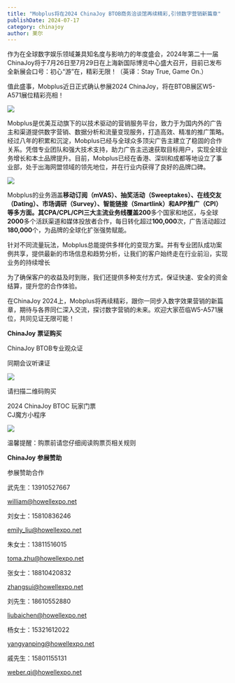 ```yaml
---
title: "Mobplus将在2024 ChinaJoy BTOB商务洽谈馆再续精彩,引领数字营销新篇章"
publishDate: 2024-07-17
category: chinajoy
author: 莱尔
---
```


作为在全球数字娱乐领域兼具知名度与影响力的年度盛会，2024年第二十一届ChinaJoy将于7月26日至7月29日在上海新国际博览中心盛大召开，目前已发布全新展会口号：初心“游”在，精彩无限！（英译：Stay True, Game On.）

值此盛事，Mobplus近日正式确认参展2024 ChinaJoy，将在BTOB展区W5-A571展位精彩亮相！

![](https://ec-net-1251389766.cos.ap-shanghai.myqcloud.com/wp-content/uploads/2024/07/20240717204023681.png)

Mobplus是优美互动旗下的以技术驱动的营销服务平台，致力于为国内外的广告主和渠道提供数字营销、数据分析和流量变现服务，打造高效、精准的推广策略。经过八年的积累和沉淀，Mobplus已经与全球众多顶尖广告主建立了稳固的合作关系。凭借专业团队和强大技术支持，助力广告主迅速获取目标用户，实现全球业务增长和本土品牌提升。目前，Mobplus已经在香港、深圳和成都等地设立了事业部，处于出海网盟领域的领先地位，并在行业内获得了良好的品牌口碑。

![](https://ec-net-1251389766.cos.ap-shanghai.myqcloud.com/wp-content/uploads/2024/07/20240717204024434.png)

Mobplus的业务涵盖**移动订阅（mVAS）、抽奖活动（Sweeptakes）、在线交友（Dating）、市场调研（Survey）、智能链接（Smartlink）和APP推广（CPI）**等多方面。其CPA/CPL/CPI三大主流业务线覆盖**200**多个国家和地区，与全球**2000**多个活跃渠道和媒体投放者合作，每日转化超过**100,000**次，广告活动超过**180,000**个，为品牌的全球化扩张强势赋能。

针对不同流量玩法，Mobplus总能提供多样化的变现方案。并有专业团队成功案例共享，提供最新的市场信息和趋势分析，让我们的客户始终走在行业前沿，实现业务的持续增长

为了确保客户的收益及时到账，我们还提供多种支付方式，保证快速、安全的资金结算，提升您的合作体验。

在ChinaJoy 2024上，Mobplus将再续精彩，跟你一同步入数字效果营销的新篇章，期待与各界同仁深入交流，探讨数字营销的未来。欢迎大家莅临W5-A571展位，共同见证无限可能！

**ChinaJoy** **票证购买**

ChinaJoy BTOB专业观众证

同期会议听课证  

![](https://ec-net-1251389766.cos.ap-shanghai.myqcloud.com/wp-content/uploads/2024/07/20240717204030595.png)

请扫描二维码购买

2024 ChinaJoy BTOC 玩家门票  
CJ魔方小程序  

![](https://ec-net-1251389766.cos.ap-shanghai.myqcloud.com/wp-content/uploads/2024/07/20240717204037716.png)

  
  

温馨提醒：购票前请您仔细阅读购票页相关规则  
  

**ChinaJoy** **参展赞助**

参展赞助合作

武先生：13910527667

[william@howellexpo.net](mailto:william@howellexpo.net)

刘女士：15810836246

[emily\_liu@howellexpo.net](mailto:emily_liu@howellexpo.net)

朱女士：13811516015

[toma.zhu@howellexpo.net](mailto:toma.zhu@howellexpo.net)

张女士：18810420832

[zhangsui@howellexpo.net](mailto:zhangsui@howellexpo.net)

刘先生：18610552880

[liubaichen@howellexpo.net](mailto:liubaichen@howellexpo.net)

杨女士：15321612022

[yangyanping@howellexpo.net](mailto:yangyanping@howellexpo.net)

戚先生：15801155131

weber.qi@howellexpo.net
